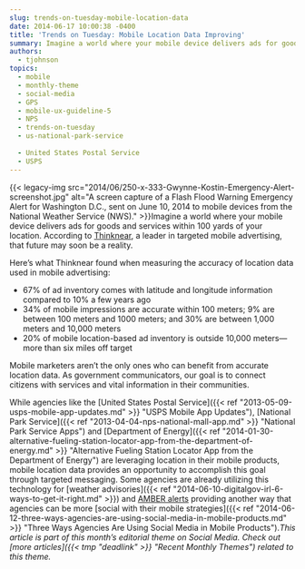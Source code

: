 ```yaml
---
slug: trends-on-tuesday-mobile-location-data
date: 2014-06-17 10:00:38 -0400
title: 'Trends on Tuesday: Mobile Location Data Improving'
summary: Imagine a world where your mobile device delivers ads for goods and services within 100 yards of your location. According to Thinknear, a leader in
authors:
  - tjohnson
topics:
  - mobile
  - monthly-theme
  - social-media
  - GPS
  - mobile-ux-guideline-5
  - NPS
  - trends-on-tuesday
  - us-national-park-service
  
  - United States Postal Service
  - USPS
---
```


{{< legacy-img src="2014/06/250-x-333-Gwynne-Kostin-Emergency-Alert-screenshot.jpg" alt="A screen capture of a Flash Flood Warning Emergency Alert for Washington D.C., sent on June 10, 2014 to mobile devices from the National Weather Service (NWS)." >}}Imagine a world where your mobile device delivers ads for goods and services within 100 yards of your location. According to <a title="Thinknear" href="http://www.mobilemarketingwatch.com/mobile-marketers-are-you-near-me-now-41998/" target="_blank">Thinknear</a>, a leader in targeted mobile advertising, that future may soon be a reality.

Here’s what Thinknear found when measuring the accuracy of location data used in mobile advertising:

  * 67% of ad inventory comes with latitude and longitude information compared to 10% a few years ago
  * 34% of mobile impressions are accurate within 100 meters; 9% are between 100 meters and 1000 meters; and 30% are between 1,000 meters and 10,000 meters
  * 20% of mobile location-based ad inventory is outside 10,000 meters—more than six miles off target

Mobile marketers aren&#8217;t the only ones who can benefit from accurate location data. As government communicators, our goal is to connect citizens with services and vital information in their communities.

While agencies like the [United States Postal Service]({{< ref "2013-05-09-usps-mobile-app-updates.md" >}} "USPS Mobile App Updates"), [National Park Service]({{< ref "2013-04-04-nps-national-mall-app.md" >}} "National Park Service Apps") and [Department of Energy]({{< ref "2014-01-30-alternative-fueling-station-locator-app-from-the-department-of-energy.md" >}} "Alternative Fueling Station Locator App from the Department of Energy") are leveraging location in their mobile products, mobile location data provides an opportunity to accomplish this goal through targeted messaging. Some agencies are already utilizing this technology for [weather advisories]({{< ref "2014-06-10-digitalgov-irl-6-ways-to-get-it-right.md" >}}) and <a title="Amber alerts" href="http://www.amberalert.gov/" target="_blank">AMBER alerts</a> providing another way that agencies can be more [social with their mobile strategies]({{< ref "2014-06-12-three-ways-agencies-are-using-social-media-in-mobile-products.md" >}} "Three Ways Agencies Are Using Social Media in Mobile Products")._This article is part of this month&#8217;s editorial theme on Social Media. Check out [more articles]({{< tmp "deadlink" >}} "Recent Monthly Themes") related to this theme._